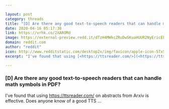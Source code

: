 ```yaml
---

layout: post
category: threads
title: "[D] Are there any good text-to-speech readers that can handle math symbols in PDF?"
date: 2020-04-16 05:17:30
link: https://vrhk.co/2XAROMd
image: https://external-preview.redd.it/dTzH4MWkcZRuDwSKuaHUUR2NyEricEkHA5UiCbq6f4A.jpg?width=1200&height=560&auto=webp&crop=1200:560,smart&s=40a21d698482d8580744dc4f4ff9787bc56aef8b
domain: reddit.com
author: "reddit"
icon: http://www.redditstatic.com/desktop2x/img/favicon/apple-icon-57x57.png
excerpt: "I've found that using [<https://ttsreader.com/>](<https://ttsreader.com/>) on abstracts from Arxiv is effective. Does anyone know of a good TTS ..."

---
```


### [D] Are there any good text-to-speech readers that can handle math symbols in PDF?

I've found that using [<https://ttsreader.com/>](<https://ttsreader.com/>) on abstracts from Arxiv is effective. Does anyone know of a good TTS ...